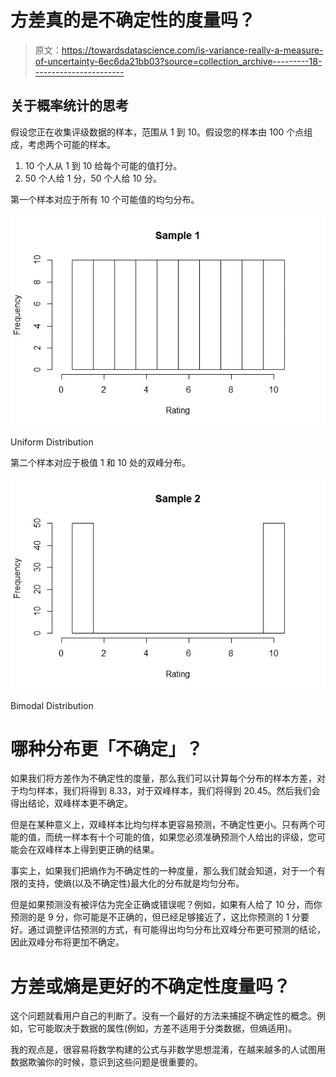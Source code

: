 # 方差真的是不确定性的度量吗？

> 原文：<https://towardsdatascience.com/is-variance-really-a-measure-of-uncertainty-6ec6da21bb03?source=collection_archive---------18----------------------->

## 关于概率统计的思考

假设您正在收集评级数据的样本，范围从 1 到 10。假设您的样本由 100 个点组成，考虑两个可能的样本。

1.  10 个人从 1 到 10 给每个可能的值打分。
2.  50 个人给 1 分，50 个人给 10 分。

第一个样本对应于所有 10 个可能值的均匀分布。

![](img/ccb25895b2d142ddd93bde43ad280d5d.png)

Uniform Distribution

第二个样本对应于极值 1 和 10 处的双峰分布。

![](img/a8d2f7608419069aec698e0f56a02134.png)

Bimodal Distribution

# 哪种分布更「不确定」？

如果我们将方差作为不确定性的度量，那么我们可以计算每个分布的样本方差，对于均匀样本，我们将得到 8.33，对于双峰样本，我们将得到 20.45。然后我们会得出结论，双峰样本更不确定。

但是在某种意义上，双峰样本比均匀样本更容易预测，不确定性更小。只有两个可能的值，而统一样本有十个可能的值，如果您必须准确预测个人给出的评级，您可能会在双峰样本上得到更正确的结果。

事实上，如果我们把熵作为不确定性的一种度量，那么我们就会知道，对于一个有限的支持，使熵(以及不确定性)最大化的分布就是均匀分布。

但是如果预测没有被评估为完全正确或错误呢？例如，如果有人给了 10 分，而你预测的是 9 分，你可能是不正确的，但已经足够接近了，这比你预测的 1 分要好。通过调整评估预测的方式，有可能得出均匀分布比双峰分布更可预测的结论，因此双峰分布将更加不确定。

# 方差或熵是更好的不确定性度量吗？

这个问题就看用户自己的判断了。没有一个最好的方法来捕捉不确定性的概念。例如，它可能取决于数据的属性(例如，方差不适用于分类数据，但熵适用)。

我的观点是，很容易将数学构建的公式与非数学思想混淆，在越来越多的人试图用数据欺骗你的时候，意识到这些问题是很重要的。